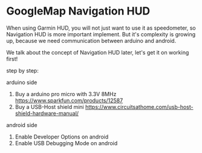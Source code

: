 # GoogleMap Navigation HUD

When using Garmin HUD, you will not just want to use it as speedometer, so Navigation HUD is more important implement.
But it's complexity is growing up, because we need communication between arduino and android.

We talk about the concept of Navigation HUD later, let's get it on working first!

step by step:

arduino side
1. Buy a arduino pro micro with 3.3V 8MHz https://www.sparkfun.com/products/12587
2. Buy a USB-Host shield mini https://www.circuitsathome.com/usb-host-shield-hardware-manual/

android side
1. Enable Developer Options on android
2. Enable USB Debugging Mode on android
